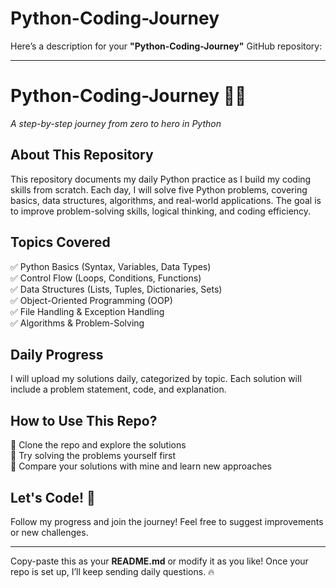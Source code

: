 # Python-Coding-Journey
Here’s a description for your **"Python-Coding-Journey"** GitHub repository:  

---

# **Python-Coding-Journey 🚀🐍**  
_A step-by-step journey from zero to hero in Python_  

## **About This Repository**  
This repository documents my daily Python practice as I build my coding skills from scratch. Each day, I will solve five Python problems, covering basics, data structures, algorithms, and real-world applications. The goal is to improve problem-solving skills, logical thinking, and coding efficiency.  

## **Topics Covered**  
✅ Python Basics (Syntax, Variables, Data Types)  
✅ Control Flow (Loops, Conditions, Functions)  
✅ Data Structures (Lists, Tuples, Dictionaries, Sets)  
✅ Object-Oriented Programming (OOP)  
✅ File Handling & Exception Handling  
✅ Algorithms & Problem-Solving  

## **Daily Progress**  
I will upload my solutions daily, categorized by topic. Each solution will include a problem statement, code, and explanation.  

## **How to Use This Repo?**  
🔹 Clone the repo and explore the solutions  
🔹 Try solving the problems yourself first  
🔹 Compare your solutions with mine and learn new approaches  

## **Let's Code! 🚀**  
Follow my progress and join the journey! Feel free to suggest improvements or new challenges.  

---

Copy-paste this as your **README.md** or modify it as you like! Once your repo is set up, I’ll keep sending daily questions. 🔥
